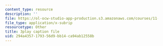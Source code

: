 ```yaml
---
content_type: resource
description: ''
file: https://ol-ocw-studio-app-production.s3.amazonaws.com/courses/11-384-malaysia-sustainable-cities-practicum-spring-2018/294a4357179356d9bb14ca94ab12558b_AuSAXLGGnXU.vtt
file_type: application/x-subrip
resourcetype: Other
title: 3play caption file
uid: 294a4357-1793-56d9-bb14-ca94ab12558b
---
```


